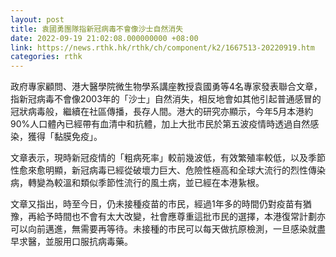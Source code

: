 ```yaml
---
layout: post
title: 袁國勇團隊指新冠病毒不會像沙士自然消失
date: 2022-09-19 21:02:08.000000000 +08:00
link: https://news.rthk.hk/rthk/ch/component/k2/1667513-20220919.htm
categories: rthk
---
```


政府專家顧問、港大醫學院微生物學系講座教授袁國勇等4名專家發表聯合文章，指新冠病毒不會像2003年的「沙士」自然消失，相反地會如其他引起普通感冒的冠狀病毒般，繼續在社區傳播，長存人間。港大的研究亦顯示，今年5月本港約 90%人口體內已經帶有血清中和抗體，加上大批市民於第五波疫情時透過自然感染，獲得「黏膜免疫」。

文章表示，現時新冠疫情的「粗病死率」較前幾波低，有效繁殖率較低，以及季節性愈來愈明顯，新冠病毒已經從破壞力巨大、危險性極高和全球大流行的烈性傳染病，轉變為較溫和類似季節性流行的風土病，並已經在本港紥根。

文章又指出，時至今日，仍未接種疫苗的市民，經過1年多的時間仍對疫苗有猶豫，再給予時間也不會有太大改變，社會應尊重這批市民的選擇，本港復常計劃亦可以向前邁進，無需要再等待。未接種的市民可以每天做抗原檢測，一旦感染就盡早求醫，並服用口服抗病毒藥。
